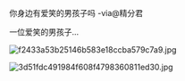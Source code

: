 你身边有爱笑的男孩子吗 -via@精分君

一位爱笑的男孩子...

![f2433a53b25146b583e18ccba579c7a9.jpg](https://wxlzmt.github.io/cdn1/ext/qw/groups/30045/f2433a53b25146b583e18ccba579c7a9.jpg)

![3d51fdc491984f608f4798360811ed30.jpg](https://wxlzmt.github.io/cdn1/ext/qw/groups/30045/3d51fdc491984f608f4798360811ed30.jpg)
